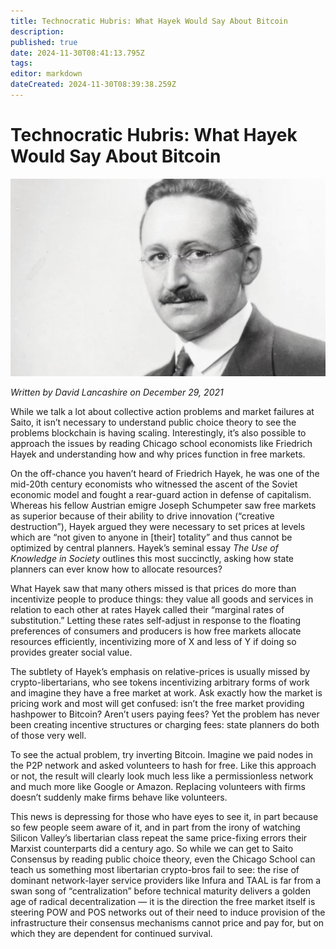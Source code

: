 ```yaml
---
title: Technocratic Hubris: What Hayek Would Say About Bitcoin
description: 
published: true
date: 2024-11-30T08:41:13.795Z
tags: 
editor: markdown
dateCreated: 2024-11-30T08:39:38.259Z
---
```


# Technocratic Hubris: What Hayek Would Say About Bitcoin

![what-hayek-would.webp](/blog/what-hayek-would.webp)

*Written by David Lancashire on December 29, 2021*

While we talk a lot about collective action problems and market failures at Saito, it isn’t necessary to understand public choice theory to see the problems blockchain is having scaling. Interestingly, it’s also possible to approach the issues by reading Chicago school economists like Friedrich Hayek and understanding how and why prices function in free markets.

On the off-chance you haven’t heard of Friedrich Hayek, he was one of the mid-20th century economists who witnessed the ascent of the Soviet economic model and fought a rear-guard action in defense of capitalism. Whereas his fellow Austrian emigre Joseph Schumpeter saw free markets as superior because of their ability to drive innovation (“creative destruction”), Hayek argued they were necessary to set prices at levels which are “not given to anyone in [their] totality” and thus cannot be optimized by central planners. Hayek’s seminal essay *The Use of Knowledge in Society* outlines this most succinctly, asking how state planners can ever know how to allocate resources?

What Hayek saw that many others missed is that prices do more than incentivize people to produce things: they value all goods and services in relation to each other at rates Hayek called their “marginal rates of substitution.” Letting these rates self-adjust in response to the floating preferences of consumers and producers is how free markets allocate resources efficiently, incentivizing more of X and less of Y if doing so provides greater social value.

The subtlety of Hayek’s emphasis on relative-prices is usually missed by crypto-libertarians, who see tokens incentivizing arbitrary forms of work and imagine they have a free market at work. Ask exactly how the market is pricing work and most will get confused: isn’t the free market providing hashpower to Bitcoin? Aren’t users paying fees? Yet the problem has never been creating incentive structures or charging fees: state planners do both of those very well.

To see the actual problem, try inverting Bitcoin. Imagine we paid nodes in the P2P network and asked volunteers to hash for free. Like this approach or not, the result will clearly look much less like a permissionless network and much more like Google or Amazon. Replacing volunteers with firms doesn’t suddenly make firms behave like volunteers.

This news is depressing for those who have eyes to see it, in part because so few people seem aware of it, and in part from the irony of watching Silicon Valley’s libertarian class repeat the same price-fixing errors their Marxist counterparts did a century ago. So while we can get to Saito Consensus by reading public choice theory, even the Chicago School can teach us something most libertarian crypto-bros fail to see: the rise of dominant network-layer service providers like Infura and TAAL is far from a swan song of “centralization” before technical maturity delivers a golden age of radical decentralization — it is the direction the free market itself is steering POW and POS networks out of their need to induce provision of the infrastructure their consensus mechanisms cannot price and pay for, but on which they are dependent for continued survival.
